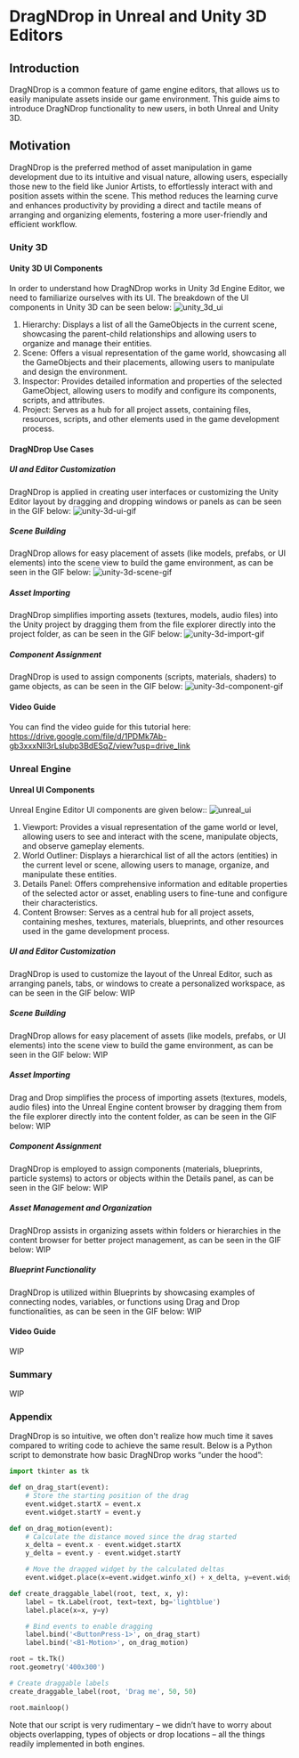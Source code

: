 # DragNDrop in Unreal and Unity 3D Editors
## Introduction
DragNDrop is a common feature of game engine editors, that allows us to easily manipulate assets inside our game environment. This guide aims to introduce DragNDrop functionality to new users, in both Unreal and Unity 3D. 
## Motivation
DragNDrop is the preferred method of asset manipulation in game development due to its intuitive and visual nature, allowing users, especially those new to the field like Junior Artists, to effortlessly interact with and position assets within the scene. This method reduces the learning curve and enhances productivity by providing a direct and tactile means of arranging and organizing elements, fostering a more user-friendly and efficient workflow.
### Unity 3D
#### Unity 3D UI Components
In order to understand how DragNDrop works in Unity 3d Engine Editor, we need to familiarize ourselves with its UI. The breakdown of the UI components in Unity 3D can be seen below:
![unity_3d_ui](https://github.com/Klinch994/dragndrop/assets/156119593/8f54b2e2-2250-49be-b279-0248b808fd09)
1.	Hierarchy: Displays a list of all the GameObjects in the current scene, showcasing the parent-child relationships and allowing users to organize and manage their entities.
2.	Scene: Offers a visual representation of the game world, showcasing all the GameObjects and their placements, allowing users to manipulate and design the environment.
3.	Inspector: Provides detailed information and properties of the selected GameObject, allowing users to modify and configure its components, scripts, and attributes.
4.	Project: Serves as a hub for all project assets, containing files, resources, scripts, and other elements used in the game development process.
#### DragNDrop Use Cases
##### UI and Editor Customization
DragNDrop is applied in creating user interfaces or customizing the Unity Editor layout by dragging and dropping windows or panels as can be seen in the GIF below:
![unity-3d-ui-gif](https://github.com/Klinch994/dragndrop/assets/156119593/4112bef0-b2cc-4a4d-8283-6ffd114112e3)
##### Scene Building
DragNDrop allows for easy placement of assets (like models, prefabs, or UI elements) into the scene view to build the game environment, as can be seen in the GIF below:
![unity-3d-scene-gif](https://github.com/Klinch994/dragndrop/assets/156119593/9bd5e451-38cc-4412-937f-c3afbbfbc4b8)
##### Asset Importing
DragNDrop simplifies importing assets (textures, models, audio files) into the Unity project by dragging them from the file explorer directly into the project folder, as can be seen in the GIF below:
![unity-3d-import-gif](https://github.com/Klinch994/dragndrop/assets/156119593/6191a274-c43b-4096-ba4e-eef790c82f62)
##### Component Assignment
DragNDrop is used to assign components (scripts, materials, shaders) to game objects, as can be seen in the GIF below:
![unity-3d-component-gif](https://github.com/Klinch994/dragndrop/assets/156119593/6e1c94aa-e9f6-4610-9a7e-1bcb7dd5b574)
#### Video Guide
You can find the video guide for this tutorial here:
https://drive.google.com/file/d/1PDMk7Ab-gb3xxxNIl3rLsIubp3BdESqZ/view?usp=drive_link
### Unreal Engine
#### Unreal UI Components
Unreal Engine Editor UI components are given below::
![unreal_ui](https://github.com/Klinch994/dragndrop/assets/156119593/ba663940-1b1a-4adf-a8bb-b7d467423c0c)
1.	Viewport: Provides a visual representation of the game world or level, allowing users to see and interact with the scene, manipulate objects, and observe gameplay elements.
2.	World Outliner: Displays a hierarchical list of all the actors (entities) in the current level or scene, allowing users to manage, organize, and manipulate these entities.
3.	Details Panel: Offers comprehensive information and editable properties of the selected actor or asset, enabling users to fine-tune and configure their characteristics.
4.	Content Browser: Serves as a central hub for all project assets, containing meshes, textures, materials, blueprints, and other resources used in the game development process.
##### UI and Editor Customization
DragNDrop is used to customize the layout of the Unreal Editor, such as arranging panels, tabs, or windows to create a personalized workspace, as can be seen in the GIF below:
WIP
##### Scene Building
DragNDrop allows for easy placement of assets (like models, prefabs, or UI elements) into the scene view to build the game environment, as can be seen in the GIF below:
WIP
##### Asset Importing
Drag and Drop simplifies the process of importing assets (textures, models, audio files) into the Unreal Engine content browser by dragging them from the file explorer directly into the content folder, as can be seen in the GIF below:
WIP
##### Component Assignment
DragNDrop is employed to assign components (materials, blueprints, particle systems) to actors or objects within the Details panel, as can be seen in the GIF below:
WIP
##### Asset Management and Organization
DragNDrop assists in organizing assets within folders or hierarchies in the content browser for better project management, as can be seen in the GIF below:
WIP
##### Blueprint Functionality
DragNDrop is utilized within Blueprints by showcasing examples of connecting nodes, variables, or functions using Drag and Drop functionalities, as can be seen in the GIF below:
WIP
#### Video Guide
WIP
### Summary
WIP
### Appendix
DragNDrop is so intuitive, we often don't realize how much time it saves compared to writing code to achieve the same result. Below is a Python script to demonstrate how basic DragNDrop works “under the hood”:

``` python
import tkinter as tk

def on_drag_start(event):
    # Store the starting position of the drag
    event.widget.startX = event.x
    event.widget.startY = event.y

def on_drag_motion(event):
    # Calculate the distance moved since the drag started
    x_delta = event.x - event.widget.startX
    y_delta = event.y - event.widget.startY

    # Move the dragged widget by the calculated deltas
    event.widget.place(x=event.widget.winfo_x() + x_delta, y=event.widget.winfo_y() + y_delta)

def create_draggable_label(root, text, x, y):
    label = tk.Label(root, text=text, bg='lightblue')
    label.place(x=x, y=y)

    # Bind events to enable dragging
    label.bind('<ButtonPress-1>', on_drag_start)
    label.bind('<B1-Motion>', on_drag_motion)

root = tk.Tk()
root.geometry('400x300')

# Create draggable labels
create_draggable_label(root, 'Drag me', 50, 50)

root.mainloop()
```
Note that our script is very rudimentary – we didn’t have to worry about objects overlapping, types of objects or drop locations – all the things readily implemented in both engines.
